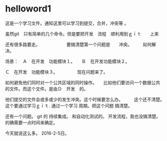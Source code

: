 ﻿# helloword1
这是一个学习文件。通知这里可以学习到提交，合并，冲突等 。  
 

虽然git　只有简单的几个命令。但是要把开发　流程　顺利用到ｇｉｔ　　上来

还有很多路要走。　　
　
　　　要搞清楚第一个问题是　　冲突。　　　如何解决。　　


场景：　Ａ　在开发　功能模块１。　　Ｂ　在开发功能模块２。　　

Ｃ　在开发　功能模块３。　　　　　现在问题来了。　　　


如何避免他们同时对一个公共区域的同时操作。　　比如他们要访问一个数据公共的文件。而这个文件。是由Ｄ　开发　的。　　　

他们提交的文件会或多或少的发生冲突。这个时候要怎么办。　　　这个还不清楚。　这个要通过学习ｇｉｔ.   通过一个学习
周期。把这个问题 搞清楚。    

还有一个问题。   git  的  持续集成。  和自动化测试的。  开发流程，我也没搞清楚。 的确需要一点时间来确定。   

今天就说这么多。   2016-2-5日。 


